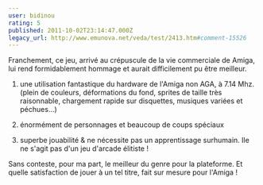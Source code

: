 ```yaml
---
user: bidinou
rating: 5
published: 2011-10-02T23:14:47.000Z
legacy_url: http://www.emunova.net/veda/test/2413.htm#comment-15526
---
```

Franchement, ce jeu, arrivé au crépuscule de la vie commerciale de Amiga, lui rend formidablement hommage et aurait difficilement pu être meilleur.

1) une utilisation fantastique du hardware de l'Amiga non AGA, à 7.14 Mhz. (plein de couleurs, déformations du fond, sprites de taille très raisonnable, chargement rapide sur disquettes, musiques variées et péchues...)

2) énormément de personnages et beaucoup de coups spéciaux

3) superbe jouabilité & ne nécessite pas un apprentissage surhumain. Ile ne s'agit pas d'un jeu d'arcade élitiste !

Sans conteste, pour ma part, le meilleur du genre pour la plateforme. Et quelle satisfaction de jouer à un tel titre, fait sur mesure pour l'Amiga !